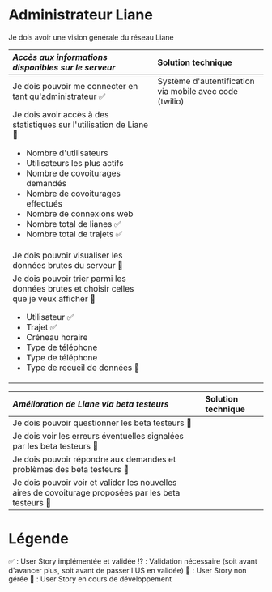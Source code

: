 # Administrateur Liane
Je dois avoir une vision générale du réseau Liane 

|  *Accès aux informations disponibles sur le serveur* | Solution technique |
| :---------------| :----------------|
| Je dois pouvoir me connecter en tant qu'administrateur :white_check_mark: | Système d'autentification via mobile avec code (twilio) |
| Je dois avoir accès à des statistiques sur l'utilisation de Liane :seedling: <ul><li>Nombre d'utilisateurs</li><li>Utilisateurs les plus actifs</li><li>Nombre de covoiturages demandés</li><li>Nombre de covoiturages effectués</li><li>Nombre de connexions web</li><li>Nombre total de lianes :white_check_mark:</li><li>Nombre total de trajets :white_check_mark:</li></ul> | |
| Je dois pouvoir visualiser les données brutes du serveur :seedling: | |
| Je dois pouvoir trier parmi les données brutes et choisir celles que je veux afficher :seedling: <ul><li>Utilisateur :white_check_mark:</li><li>Trajet :white_check_mark:</li><li>Créneau horaire</li><li>Type de téléphone </li><li>Type de téléphone</li><li>Type de recueil de données :seedling:</li></ul>| |


|  *Amélioration de Liane via beta testeurs* | Solution technique |
| :---------------| :----------------|
| Je dois pouvoir questionner les beta testeurs :no_entry_sign: | |
| Je dois voir les erreurs éventuelles signalées par les beta testeurs :no_entry_sign: | |
| Je dois pouvoir répondre aux demandes et problèmes des beta testeurs :no_entry_sign: | |
| Je dois pouvoir voir et valider les nouvelles aires de covoiturage proposées par les beta testeurs :no_entry_sign:| |


# Légende 
:white_check_mark: : User Story implémentée et validée 
:interrobang: : Validation nécessaire (soit avant d'avancer plus, soit avant de passer l'US en validée) 
:no_entry_sign: : User Story non gérée
:seedling: : User Story en cours de développement
